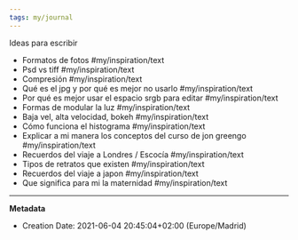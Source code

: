 ```yaml
---
tags: my/journal 
---
```

Ideas para escribir

* Formatos de fotos #my/inspiration/text 
* Psd vs tiff #my/inspiration/text 
* Compresión #my/inspiration/text 
* Qué es el jpg y por qué es mejor no usarlo #my/inspiration/text 
* Por qué es mejor usar el espacio srgb para editar #my/inspiration/text 
* Formas de modular la luz #my/inspiration/text 
* Baja vel, alta velocidad, bokeh #my/inspiration/text 
* Cómo funciona el histograma #my/inspiration/text 
* Explicar a mi manera los conceptos del curso de jon greengo #my/inspiration/text
* Recuerdos del viaje a Londres / Escocía #my/inspiration/text 
* Tipos de retratos que existen #my/inspiration/text
* Recuerdos del viaje a japon #my/inspiration/text
* Que significa para mi la maternidad #my/inspiration/text

---
**Metadata**
- Creation Date: 2021-06-04 20:45:04+02:00 (Europe/Madrid)
